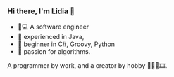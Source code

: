 ### Hi there, I'm Lidia 👋

- 👩💻 A software engineer 
- 💪 experienced in Java,
- 🐍 beginner in C#, Groovy, Python 
- 🧠 passion for algorithms.

A programmer by work, and a creator by hobby 🎨🎹💎🎞️.

<!--
**lidiapopescu/lidiapopescu** is a ✨ _special_ ✨ repository because its `README.md` (this file) appears on your GitHub profile.

Here are some ideas to get you started:

- 🔭 I’m currently working on ...
- 🌱 I’m currently learning ...
- 👯 I’m looking to collaborate on ...
- 🤔 I’m looking for help with ...
- 💬 Ask me about ...
- 📫 How to reach me: ...
- 😄 Pronouns: ...
- ⚡ Fun fact: ...
-->
